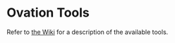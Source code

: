# Ovation Tools

Refer to [the Wiki](https://github.com/mindgarage/Ovation/wiki/Tools)
for a description of the available tools.

